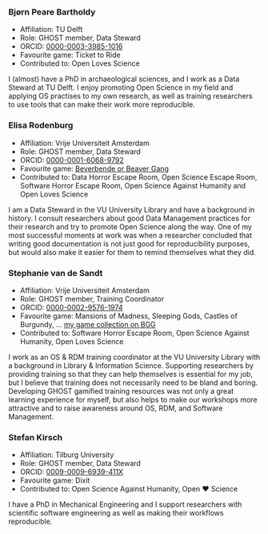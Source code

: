 <!--
Use the template below to create your profile, then add yourself
to the file alphabetically by last name.

### Examply McExampleFace  

- Affiliation: A University
- Role: Doer of things
- ORCID: [0000-0001-2345-6789](url-to-profile)
- Favourite game: Go Fish! (include boardgamegeek profile here, if applicable)
- Contributed to: [game developed by GHOST]

Something about me.
-->

### Bjørn Peare Bartholdy

- Affiliation: TU Delft
- Role: GHOST member, Data Steward
- ORCID: [0000-0003-3985-1016](https://orcid.org/0000-0003-3985-1016)
- Favourite game: Ticket to Ride
- Contributed to: Open Loves Science

I (almost) have a PhD in archaeological sciences, and I work as a Data Steward at TU Delft. I enjoy
promoting Open Science in my field and applying OS practises to my own research, as well as training researchers to use
tools that can make their work more reproducible.

### Elisa Rodenburg

- Affiliation: Vrije Universiteit Amsterdam
- Role: GHOST member, Data Steward
- ORCID: [0000-0001-6068-9792](https://orcid.org/0000-0001-6068-9792)
- Favourite game: [Beverbende or Beaver Gang](https://www.ai.rug.nl/mas/finishedprojects/2012/beverbende/www.anitadrenthen.nl/Studie/MAS/gamerules.html)
- Contributed to: Data Horror Escape Room, Open Science Escape Room, Software Horror Escape Room, Open Science Against Humanity and Open Loves Science

I am a Data Steward in the VU University Library and have a background in history. I consult researchers about good Data Management practices for their research and try to promote Open Science along the way. One of my most successful moments at work was when a researcher concluded that writing good documentation is not just good for reproducibility purposes, but would also make it easier for them to remind themselves what they did.


### Stephanie van de Sandt

- Affiliation: Vrije Universiteit Amsterdam
- Role: GHOST member, Training Coordinator
- ORCID: [0000-0002-9576-1974](https://orcid.org/0000-0002-9576-1974)
- Favourite game: Mansions of Madness, Sleeping Gods, Castles of Burgundy, ... [my game collection on BGG](https://boardgamegeek.com/collection/user/vanSteph)
- Contributed to: Software Horror Escape Room, Open Science Against Humanity, Open Loves Science

I work as an OS & RDM training coordinator at the VU University Library with a background in Library & Information Science. Supporting researchers by providing training so that they can help themselves is essential for my job, but I believe that training does not necessarily need to be bland and boring. Developing GHOST gamified training resources was not only a great learning experience for myself, but also helps to make our workshops more attractive and to raise awareness around OS, RDM, and Software Management.


### Stefan Kirsch

- Affiliation: Tilburg University
- Role: GHOST member, Data Steward
- ORCID: [0009-0009-6939-411X](https://orcid.org/0009-0009-6939-411X)
- Favourite game: Dixit
- Contributed to: Open Science Against Humanity, Open ♥ Science

I have a PhD in Mechanical Engineering and I support researchers with scientific software engineering as well as making their workflows reproducible.